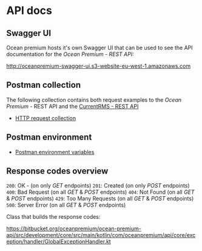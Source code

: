 # API docs

## Swagger UI

Ocean premium hosts it's own Swagger UI that can be used to see the API documentation for the *Ocean Premium - REST API:*

http://oceanpremium-swagger-ui.s3-website-eu-west-1.amazonaws.com

## Postman collection

The following collection contains both request examples to the *Ocean Premium* - REST API and the [CurrentRMS - REST API](https://api.current-rms.com/doc)

- [HTTP request collection](https://shopix99-my.sharepoint.com/:u:/g/personal/peter_jongensvantechniek_nl/EUUIHQjXJ75MifLkTotyb2kBToveIKQjOfE_Eofe1PfV3A?e=ENmCqU)

## Postman environment 

- [Postman environment variables](https://shopix99-my.sharepoint.com/:u:/g/personal/peter_jongensvantechniek_nl/ET9YnZ7wmPlAsFIU5BUt71oBR6Bc6M_V3oDHDh025uLwyQ?e=AxPoT6)

## Response codes overview

`200`: OK - (on only _GET_ endpoints)
`201`: Created (on only _POST_ endpoints)
`400`: Bad Request (on all _GET_ & _POST_ endpoints)
`404`: Not Found (on all _GET_ & _POST_ endpoints)
`429`: Too Many Requests (on all _GET_ & _POST_ endpoints)
`500`: Server Error (on all _GET_ & _POST_ endpoints)

Class that builds the response codes:

https://bitbucket.org/oceanpremium/ocean-premium-api/src/development/core/src/main/kotlin/com/oceanpremium/api/core/exception/handler/GlobalExceptionHandler.kt